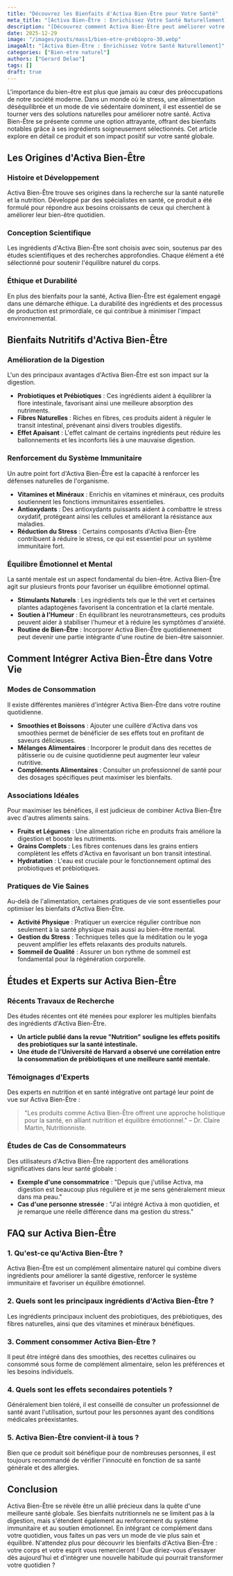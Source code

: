```yaml
---
title: "Découvrez les Bienfaits d'Activa Bien-Être pour Votre Santé"
meta_title: "[Activa Bien-Être : Enrichissez Votre Santé Naturellement]"
description: "[Découvrez comment Activa Bien-Être peut améliorer votre santé et votre bien-être au quotidien grâce à ses bienfaits naturels et nutritionnels.]"
date: 2025-12-29
image: "/images/posts/mass1/bien-etre-prebiopro-30.webp"
imageAlt: "[Activa Bien-Être : Enrichissez Votre Santé Naturellement]"
categories: ["Bien-etre naturel"]
authors: ["Gerard Delao"]
tags: []
draft: true
---
```


L'importance du bien-être est plus que jamais au cœur des préoccupations de notre société moderne. Dans un monde où le stress, une alimentation déséquilibrée et un mode de vie sédentaire dominent, il est essentiel de se tourner vers des solutions naturelles pour améliorer notre santé. Activa Bien-Être se présente comme une option attrayante, offrant des bienfaits notables grâce à ses ingrédients soigneusement sélectionnés. Cet article explore en détail ce produit et son impact positif sur votre santé globale.

## Les Origines d'Activa Bien-Être

### Histoire et Développement

Activa Bien-Être trouve ses origines dans la recherche sur la santé naturelle et la nutrition. Développé par des spécialistes en santé, ce produit a été formulé pour répondre aux besoins croissants de ceux qui cherchent à améliorer leur bien-être quotidien. 

### Conception Scientifique

Les ingrédients d'Activa Bien-Être sont choisis avec soin, soutenus par des études scientifiques et des recherches approfondies. Chaque élément a été sélectionné pour soutenir l'équilibre naturel du corps.

### Éthique et Durabilité

En plus des bienfaits pour la santé, Activa Bien-Être est également engagé dans une démarche éthique. La durabilité des ingrédients et des processus de production est primordiale, ce qui contribue à minimiser l'impact environnemental. 

## Bienfaits Nutritifs d'Activa Bien-Être

### Amélioration de la Digestion

L'un des principaux avantages d'Activa Bien-Être est son impact sur la digestion. 

- **Probiotiques et Prébiotiques** : Ces ingrédients aident à équilibrer la flore intestinale, favorisant ainsi une meilleure absorption des nutriments. 
- **Fibres Naturelles** : Riches en fibres, ces produits aident à réguler le transit intestinal, prévenant ainsi divers troubles digestifs.
- **Effet Apaisant** : L'effet calmant de certains ingrédients peut réduire les ballonnements et les inconforts liés à une mauvaise digestion.

### Renforcement du Système Immunitaire

Un autre point fort d'Activa Bien-Être est la capacité à renforcer les défenses naturelles de l'organisme. 

- **Vitamines et Minéraux** : Enrichis en vitamines et minéraux, ces produits soutiennent les fonctions immunitaires essentielles.
- **Antioxydants** : Des antioxydants puissants aident à combattre le stress oxydatif, protégeant ainsi les cellules et améliorant la résistance aux maladies. 
- **Réduction du Stress** : Certains composants d'Activa Bien-Être contribuent à réduire le stress, ce qui est essentiel pour un système immunitaire fort.

### Équilibre Émotionnel et Mental

La santé mentale est un aspect fondamental du bien-être. Activa Bien-Être agit sur plusieurs fronts pour favoriser un équilibre émotionnel optimal.

- **Stimulants Naturels** : Les ingrédients tels que le thé vert et certaines plantes adaptogènes favorisent la concentration et la clarté mentale.
- **Soutien à l'Humeur** : En équilibrant les neurotransmetteurs, ces produits peuvent aider à stabiliser l'humeur et à réduire les symptômes d'anxiété.
- **Routine de Bien-Être** : Incorporer Activa Bien-Être quotidiennement peut devenir une partie intégrante d'une routine de bien-être saisonnier.

## Comment Intégrer Activa Bien-Être dans Votre Vie

### Modes de Consommation

Il existe différentes manières d'intégrer Activa Bien-Être dans votre routine quotidienne. 

- **Smoothies et Boissons** : Ajouter une cuillère d'Activa dans vos smoothies permet de bénéficier de ses effets tout en profitant de saveurs délicieuses. 
- **Mélanges Alimentaires** : Incorporer le produit dans des recettes de pâtisserie ou de cuisine quotidienne peut augmenter leur valeur nutritive.
- **Compléments Alimentaires** : Consulter un professionnel de santé pour des dosages spécifiques peut maximiser les bienfaits.

### Associations Idéales

Pour maximiser les bénéfices, il est judicieux de combiner Activa Bien-Être avec d'autres aliments sains.

- **Fruits et Légumes** : Une alimentation riche en produits frais améliore la digestion et booste les nutriments.
- **Grains Complets** : Les fibres contenues dans les grains entiers complètent les effets d'Activa en favorisant un bon transit intestinal.
- **Hydratation** : L'eau est cruciale pour le fonctionnement optimal des probiotiques et prébiotiques.

### Pratiques de Vie Saines

Au-delà de l'alimentation, certaines pratiques de vie sont essentielles pour optimiser les bienfaits d'Activa Bien-Être.

- **Activité Physique** : Pratiquer un exercice régulier contribue non seulement à la santé physique mais aussi au bien-être mental.
- **Gestion du Stress** : Techniques telles que la méditation ou le yoga peuvent amplifier les effets relaxants des produits naturels.
- **Sommeil de Qualité** : Assurer un bon rythme de sommeil est fondamental pour la régénération corporelle.

## Études et Experts sur Activa Bien-Être

### Récents Travaux de Recherche

Des études récentes ont été menées pour explorer les multiples bienfaits des ingrédients d'Activa Bien-Être. 

- **Un article publié dans la revue "Nutrition" souligne les effets positifs des probiotiques sur la santé intestinale.**
- **Une étude de l'Université de Harvard a observé une corrélation entre la consommation de prébiotiques et une meilleure santé mentale.**

### Témoignages d'Experts

Des experts en nutrition et en santé intégrative ont partagé leur point de vue sur Activa Bien-Être :

> "Les produits comme Activa Bien-Être offrent une approche holistique pour la santé, en alliant nutrition et équilibre émotionnel." – Dr. Claire Martin, Nutritionniste.

### Études de Cas de Consommateurs

Des utilisateurs d'Activa Bien-Être rapportent des améliorations significatives dans leur santé globale :

- **Exemple d'une consommatrice** : "Depuis que j'utilise Activa, ma digestion est beaucoup plus régulière et je me sens généralement mieux dans ma peau."
- **Cas d'une personne stressée** : "J'ai intégré Activa à mon quotidien, et je remarque une réelle différence dans ma gestion du stress."

## FAQ sur Activa Bien-Être

### 1. Qu'est-ce qu'Activa Bien-Être ?
Activa Bien-Être est un complément alimentaire naturel qui combine divers ingrédients pour améliorer la santé digestive, renforcer le système immunitaire et favoriser un équilibre émotionnel.

### 2. Quels sont les principaux ingrédients d'Activa Bien-Être ?
Les ingrédients principaux incluent des probiotiques, des prébiotiques, des fibres naturelles, ainsi que des vitamines et minéraux bénéfiques.

### 3. Comment consommer Activa Bien-Être ?
Il peut être intégré dans des smoothies, des recettes culinaires ou consommé sous forme de complément alimentaire, selon les préférences et les besoins individuels.

### 4. Quels sont les effets secondaires potentiels ?
Généralement bien toléré, il est conseillé de consulter un professionnel de santé avant l'utilisation, surtout pour les personnes ayant des conditions médicales préexistantes.

### 5. Activa Bien-Être convient-il à tous ?
Bien que ce produit soit bénéfique pour de nombreuses personnes, il est toujours recommandé de vérifier l'innocuité en fonction de sa santé générale et des allergies.

## Conclusion

Activa Bien-Être se révèle être un allié précieux dans la quête d'une meilleure santé globale. Ses bienfaits nutritionnels ne se limitent pas à la digestion, mais s'étendent également au renforcement du système immunitaire et au soutien émotionnel. En intégrant ce complément dans votre quotidien, vous faites un pas vers un mode de vie plus sain et équilibré. N'attendez plus pour découvrir les bienfaits d'Activa Bien-Être : votre corps et votre esprit vous remercieront ! Que diriez-vous d'essayer dès aujourd'hui et d'intégrer une nouvelle habitude qui pourrait transformer votre quotidien ?

